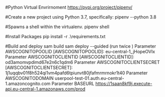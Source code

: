 #Python Virtual Envrirnoment 
https://pypi.org/project/pipenv/

#Create a new project using Python 3.7, specifically:
pipenv --python 3.8

#Spawns a shell within the virtualenv.
pipenv shell 

#Install Packages
pip install -r .\requirements.txt

#Build and deploy 
sam build
sam deploy --guided (run twice
)
Parameter AWSCOGNITOPOOLID [AWSCOGNITOPOOLID]: eu-central-1_jHopeOVIx
Parameter AWSCOGNITOCLIENTID [AWSCOGNITOCLIENTID]: od3amomvpdimd67e2n6c1qdm6
Parameter AWSCOGNITOCLIENTSECRET [AWSCOGNITOCLIENTSECRET]: 1j1uqqbv01f8h524qi1vm4pafd6tpiunvt80jfafmrmrnokr1t40
Parameter AWSCOGNITODOMAIN userpool-test-01.auth.eu-central-1.amazoncognito.com
Parameter BASEURL https://1saan8kf9j.execute-api.eu-central-1.amazonaws.com/prod

